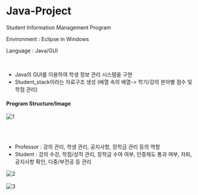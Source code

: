 # Java-Project
Student Information Management Program

<p>Environment : Eclipse in Windows<p>
<p>Language : Java/GUI</p>

<br>

- Java의 GUI를 이용하여 학생 정보 관리 시스템을 구현
- Student_stack이라는 자료구조 생성 (배열 속의 배열-> 학기/강의 분야별 점수 및 학점 관리)


#### Program Structure/Image
![1](https://user-images.githubusercontent.com/21214309/48599039-4cadbf00-e9a9-11e8-8996-f40a88e9f6f5.JPG)

<br><br>
- Professor : 강의 관리, 학생 관리, 공지사항, 장학금 관리 등의 역할
- Student : 강의 수강, 학점/성적 관리, 장학금 수여 여부, 인증제도 통과 여부, 자퇴, 공지사항 확인, 다중/부전공 등 관리 

![2](https://user-images.githubusercontent.com/21214309/48599041-4cadbf00-e9a9-11e8-817e-6e260f730a70.JPG)
<br><br>
![3](https://user-images.githubusercontent.com/21214309/48599042-4d465580-e9a9-11e8-831b-b79f4c2e074e.JPG)



